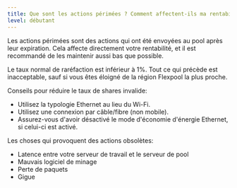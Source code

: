 ```yaml
---
title: Que sont les actions périmées ? Comment affectent-ils ma rentabilité ?
level: débutant
---
```


Les actions périmées sont des actions qui ont été envoyées au pool après leur expiration. Cela affecte directement votre rentabilité, et il est recommandé de les maintenir aussi bas que possible.

Le taux normal de raréfaction est inférieur à 1%. Tout ce qui précède est inacceptable, sauf si vous êtes éloigné de la région Flexpool la plus proche.

Conseils pour réduire le taux de shares invalide:

* Utilisez la typologie Ethernet au lieu du Wi-Fi.
* Utilisez une connexion par câble/fibre (non mobile).
* Assurez-vous d'avoir désactivé le mode d'économie d'énergie Ethernet, si celui-ci est activé.

Les choses qui provoquent des actions obsolètes:
* Latence entre votre serveur de travail et le serveur de pool
* Mauvais logiciel de minage
* Perte de paquets
* Gigue